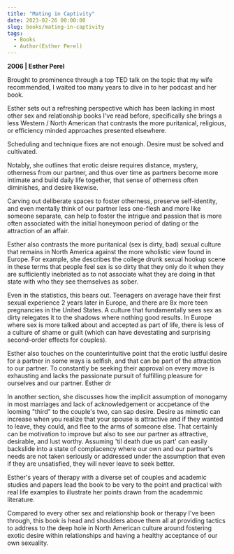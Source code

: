 ```yaml
---
title: "Mating in Captivity"
date: 2023-02-26 00:00:00
slug: books/mating-in-captivity
tags:
  - Books
  - Author(Esther Perel)
---
```


**2006 | Esther Perel**

Brought to prominence through a top TED talk on the topic that my wife recommended, I waited too many years to dive in to her podcast and her book.

Esther sets out a refreshing perspective which has been lacking in most other sex and relationship books I've read before, specifically she brings a less Western / North American that contrasts the more puritanical, religious, or efficiency minded approaches presented elsewhere.

Scheduling and technique fixes are not enough. Desire must be solved and cultivated.

Notably, she outlines that erotic deisre requires distance, mystery, otherness from our partner, and thus over time as partners become more intimate and build daily life together, that sense of otherness often diminishes, and desire likewise.

Carving out deliberate spaces to foster otherness, preserve self-identity, and even mentally think of our partner less one-flesh and more like someone separate, can help to foster the intrigue and passion that is more often associated with the initial honeymoon period of dating or the attraction of an affair.

Esther also contrasts the more puritanical (sex is dirty, bad) sexual culture that remains in North America against the more wholistic view found in Europe. For example, she describes the college drunk sexual hookup scene in these terms that people feel sex is so dirty that they only do it when they are sufficiently inebriated as to not associate what they are doing in that state with who they see themselves as sober.

Even in the statistics, this bears out. Teenagers on average have their first sexual experience 2 years later in Europe, and there are 8x more teen pregnancies in the United States. A culture that fundamentally sees sex as dirty relegates it to the shadows where nothing good results. In Europe where sex is more talked about and accepted as part of life, there is less of a culture of shame or guilt (which can have devestating and surprising second-order effects for couples).

Esther also touches on the counterintuitive point that the erotic lustful desire for a partner in some ways is selfish, and that can be part of the attraction to our partner. To constantly be seeking their approval on every move is exhausting and lacks the passionate pursuit of fulfilling pleasure for ourselves and our partner. Esther dr

In another section, she discusses how the implicit assumption of monogamy in most marriages and lack of acknowledgement or accpetance of the looming "third" to the couple's two, can sap desire. Desire as mimetic can increase when you realize that your spouse is attractive and if they wanted to leave, they could, and flee to the arms of someone else. That certainly can be motivation to improve but also to see our partner as attractive, desirable, and lust worthy. Assuming 'til death due us part' can easily backslide into a state of complacency where our own and our partner's needs are not taken seriously or addressed under the assumption that even if they are unsatisfied, they will never leave to seek better.

Esther's years of therapy with a diverse set of couples and academic studies and papers lead the book to be very to the point and practical with real life examples to illustrate her points drawn from the academmic literature.

Compared to every other sex and relationship book or therapy I've been through, this book is head and shoulders above them all at providing tactics to address to the deep hole in North American culture around fostering exotic desire within relationships and having a healthy acceptance of our own sexuality.
